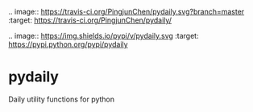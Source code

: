 .. image:: https://travis-ci.org/PingjunChen/pydaily.svg?branch=master
    :target: https://travis-ci.org/PingjunChen/pydaily/

.. image:: https://img.shields.io/pypi/v/pydaily.svg
    :target: https://pypi.python.org/pypi/pydaily


pydaily
========
Daily utility functions for python
